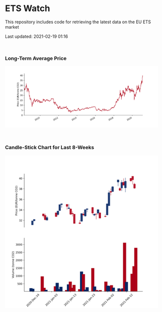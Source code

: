 # ETS Watch

This repository includes code for retrieving the latest data on the EU ETS market

Last updated: 2021-02-19 01:16

<br>

### Long-Term Average Price

![Long-term average](img/long_term_avg.png)

<br>

### Candle-Stick Chart for Last 8-Weeks

![Open, High, Low, Close & Volume](img/ohlc_vol.png)
